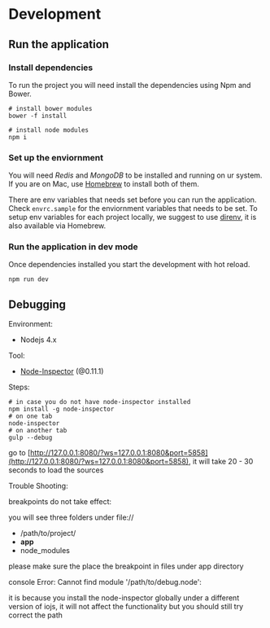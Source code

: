 # Development

## Run the application

### Install dependencies

To run the project you will need install the dependencies using Npm and Bower.
```
# install bower modules
bower -f install

# install node modules
npm i
```

### Set up the enviornment

You will need *Redis* and *MongoDB* to be installed and running on ur system. If you are on Mac, use [Homebrew](http://brew.sh) to install both of them.

There are env variables that needs set before you can run the application. Check `envrc.sample` for the enviornment variables that needs to be set. To setup env variables for each project locally, we suggest to use [direnv](direnv.net), it is also available via Homebrew.

### Run the application in dev mode

Once dependencies installed you start the development with hot reload.
```
npm run dev
```


## Debugging

Environment:

- Nodejs 4.x

Tool:

- [Node-Inspector](https://github.com/node-inspector/node-inspector) (@0.11.1)

Steps:

```
# in case you do not have node-inspector installed
npm install -g node-inspector
# on one tab
node-inspector
# on another tab
gulp --debug
```

go to [http://127.0.0.1:8080/?ws=127.0.0.1:8080&port=5858](http://127.0.0.1:8080/?ws=127.0.0.1:8080&port=5858), it will take 20 - 30 seconds
to load the sources

Trouble Shooting:

breakpoints do not take effect:

you will see three folders under file://

- /path/to/project/
- **app**
- node_modules

please make sure the place the breakpoint in files under app directory

console Error: Cannot find module '/path/to/debug.node':

it is because you install the node-inspector globally under a different version of iojs,
it will not affect the functionality but you should still try correct the path

